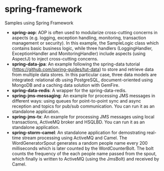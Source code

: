spring-framework
================

Samples using Spring Framework

- **spring-aop**: AOP is often used to modularize cross-cutting concerns in aspects (e.g. logging, exception handling, monitoring, transaction management or security). In this example, the SampleLogic class which contains basic business logic, while three handlers (LoggingHandler, ExceptionHandler and MonitoringHandler) include aspects (using AspectJ) to inject cross-cutting concerns.
- **spring-data-jpa**: An example following the spring-data tutorial (https://github.com/spring-guides/tut-data) to store and retrieve data from multiple data stores. In this particular case, three data models are integrated: relational db using PostgreSQL, document-oriented using MongoDB and a caching data solution with GemFire.
- **spring-data-redis**: A wrapper for the spring-data-redis.
- **spring-jms-messaging**: An example for processing JMS messages in different ways: using queues for point-to-point sync and async reception and topics for pub/sub communication. You can run it as an standalone application.
- **spring-jms-tx**: An example for processing JMS messages using local transactions, ActiveMQ broker and HSQLBD. You can run it as an standalone application.
- **spring-storm-camel**: An standalone application for demostrating real-time stream processing using ActiveMQ and Camel. The WordGeneratorSpout generates a random people name  every 200 milliseconds which is later counted by the WordCounterBolt. The bolt counts the frequency of the each people name passed from the spout, which finally is written to ActiveMQ (using the JmsBolt) and received by Camel.
